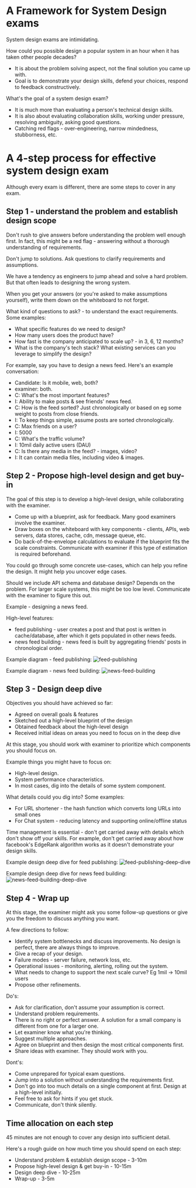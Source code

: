 # A Framework for System Design exams
System design exams are intimidating.

How could you possible design a popular system in an hour when it has taken other people decades?
 * It is about the problem solving aspect, not the final solution you came up with.
 * Goal is to demonstrate your design skills, defend your choices, respond to feedback constructively.

What's the goal of a system design exam?
 * It is much more than evaluating a person's technical design skills.
 * It is also about evaluating collaboration skills, working under pressure, resolving ambiguity, asking good questions.
 * Catching red flags - over-engineering, narrow mindedness, stubborness, etc.

# A 4-step process for effective system design exam
Although every exam is different, there are some steps to cover in any exam.

## Step 1 - understand the problem and establish design scope
Don't rush to give answers before understanding the problem well enough first.
In fact, this might be a red flag - answering without a thorough understanding of requirements.

Don't jump to solutions. Ask questions to clarify requirements and assumptions.

We have a tendency as engineers to jump ahead and solve a hard problem. But that often leads to designing the wrong system.

When you get your answers (or you're asked to make assumptions yourself), write them down on the whiteboard to not forget.

What kind of questions to ask? - to understand the exact requirements. Some examples:
 * What specific features do we need to design?
 * How many users does the product have?
 * How fast is the company anticipated to scale up? - in 3, 6, 12 months?
 * What is the company's tech stack? What existing services can you leverage to simplify the design?

For example, say you have to design a news feed. Here's an example conversation:
 * Candidate: Is it mobile, web, both?
 * examiner: both.
 * C: What's the most important features?
 * I: Ability to make posts & see friends' news feed.
 * C: How is the feed sorted? Just chronologically or based on eg some weight to posts from close friends.
 * I: To keep things simple, assume posts are sorted chronologically.
 * C: Max friends on a user?
 * I: 5000
 * C: What's the traffic volume?
 * I: 10mil daily active users (DAU)
 * C: Is there any media in the feed? - images, video?
 * I: It can contain media files, including video & images.

## Step 2 - Propose high-level design and get buy-in
The goal of this step is to develop a high-level design, while collaborating with the examiner.
 * Come up with a blueprint, ask for feedback. Many good examiners involve the examiner.
 * Draw boxes on the whiteboard with key components - clients, APIs, web servers, data stores, cache, cdn, message queue, etc.
 * Do back-of-the-envelope calculations to evaluate if the blueprint fits the scale constraints. Communicate with examiner if this type of estimation is required beforehand.

You could go through some concrete use-cases, which can help you refine the design. It might help you uncover edge cases.

Should we include API schema and database design? Depends on the problem. For larger scale systems, this might be too low level.
Communicate with the examiner to figure this out.

Example - designing a news feed.

High-level features:
 * feed publishing - user creates a post and that post is written in cache/database, after which it gets populated in other news feeds.
 * news feed building - news feed is built by aggregating friends' posts in chronological order.

Example diagram - feed publishing:
![feed-publishing](images/feed-publishing.png)

Example diagram - news feed building:
![news-feed-building](images/news-feed-building.png)

## Step 3 - Design deep dive
Objectives you should have achieved so far:
 * Agreed on overall goals & features
 * Sketched out a high-level blueprint of the design
 * Obtained feedback about the high-level design
 * Received initial ideas on areas you need to focus on in the deep dive

At this stage, you should work with examiner to prioritize which components you should focus on.

Example things you might have to focus on:
 * High-level design.
 * System performance characteristics.
 * In most cases, dig into the details of some system component.

What details could you dig into? Some examples:
 * For URL shortener - the hash function which converts long URLs into small ones
 * For Chat system - reducing latency and supporting online/offline status

Time management is essential - don't get carried away with details which don't show off your skills.
For example, don't get carried away about how facebook's EdgeRank algorithm works as it doesn't demonstrate your design skills.

Example design deep dive for feed publishing:
![feed-publishing-deep-dive](images/feed-publishing-deep-dive.png)

Example design deep dive for news feed building:
![news-feed-building-deep-dive](images/news-feed-building-deep-dive.png)

## Step 4 - Wrap up
At this stage, the examiner might ask you some follow-up questions or give you the freedom to discuss anything you want.

A few directions to follow:
 * Identify system bottlenecks and discuss improvements. No design is perfect, there are always things to improve.
 * Give a recap of your design.
 * Failure modes - server failure, network loss, etc.
 * Operational issues - monitoring, alerting, rolling out the system.
 * What needs to change to support the next scale curve? Eg 1mil -> 10mil users
 * Propose other refinements.

Do's:
 * Ask for clarification, don't assume your assumption is correct.
 * Understand problem requirements.
 * There is no right or perfect answer. A solution for a small company is different from one for a larger one.
 * Let examiner know what you're thinking.
 * Suggest multiple approaches.
 * Agree on blueprint and then design the most critical components first.
 * Share ideas with examiner. They should work with you.

Dont's:
 * Come unprepared for typical exam questions.
 * Jump into a solution without understanding the requirements first.
 * Don't go into too much details on a single component at first. Design at a high-level initially.
 * Feel free to ask for hints if you get stuck.
 * Communicate, don't think silently.

## Time allocation on each step
45 minutes are not enough to cover any design into sufficient detail.

Here's a rough guide on how much time you should spend on each step:
 * Understand problem & establish design scope - 3-10m
 * Propose high-level design & get buy-in - 10-15m
 * Design deep dive - 10-25m
 * Wrap-up - 3-5m
